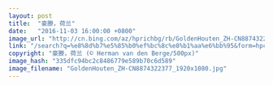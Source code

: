```yaml
---
layout: post
title:  "豪滕，荷兰"
date:   "2016-11-03 16:00:00 +0800"
image_url: "http://cn.bing.com/az/hprichbg/rb/GoldenHouten_ZH-CN8874322377_1920x1080.jpg"
link: "/search?q=%e8%8d%b7%e5%85%b0%ef%bc%8c%e8%b1%aa%e6%bb%95&form=hpcapt&mkt=zh-cn"
copyright: "豪滕，荷兰 (© Herman van den Berge/500px)"
image_hash: "335dfc94bc2c8486779e589b70c6d589"
image_filename: "GoldenHouten_ZH-CN8874322377_1920x1080.jpg"
---
```

